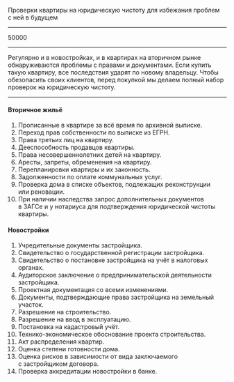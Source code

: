 Проверки квартиры на&nbsp;юридическую чистоту для&nbsp;избежания проблем с&nbsp;ней в&nbsp;будущем

----

50000

----

Регулярно и&nbsp;в&nbsp;новостройках, и&nbsp;в&nbsp;квартирах на&nbsp;вторичном рынке обнаруживаются проблемы с&nbsp;правами и&nbsp;документами. Если&nbsp;купить такую квартиру, все последствия ударят по&nbsp;новому владельцу. Чтобы обезопасить своих клиентов, перед покупкой мы&nbsp;делаем полный набор проверок на&nbsp;юридическую чистоту.

----

#### Вторичное жильё

1. Прописанные в&nbsp;квартире за&nbsp;всё&nbsp;время по&nbsp;архивной выписке.
2. Переход прав собственности по&nbsp;выписке из&nbsp;ЕГРН.
3. Права третьих лиц на&nbsp;квартиру.
4. Дееспособность продавцов квартиры.
5. Права несовершеннолетних детей на&nbsp;квартиру.
6. Аресты, запреты, обременения на&nbsp;квартиру.
7. Перепланировки квартиры и&nbsp;их&nbsp;законность.
8. Задолженности по&nbsp;оплате коммунальных услуг.
9. Проверка дома в&nbsp;списке объектов, подлежащих реконструкции или&nbsp;реновации.
10. При&nbsp;наличии наследства запрос дополнительных документов в&nbsp;ЗАГСе и&nbsp;у&nbsp;нотариуса для&nbsp;подтверждения юридической чистоты квартиры.

#### Новостройки

1. Учредительные документы застройщика.
2. Свидетельство о&nbsp;государственной регистрации застройщика.
3. Свидетельство о&nbsp;постановке застройщика на&nbsp;учёт в&nbsp;налоговых органах.
4. Аудиторское заключение о&nbsp;предпринимательской деятельности застройщика.
5. Проектная документация со&nbsp;всеми изменениями.
6. Документы, подтверждающие права застройщика на&nbsp;земельный участок.
7. Разрешение на&nbsp;строительство.
8. Разрешение на&nbsp;ввод в&nbsp;эксплуатацию.
9. Постановка на&nbsp;кадастровый учёт.
10. Технико-экономическое обоснование проекта строительства.
11. Акт распределения квартир.
12. Оценка степени готовности дома.
13. Оценка рисков в&nbsp;зависимости от&nbsp;вида заключаемого с&nbsp;застройщиком договора.
14. Проверка аккредитации новостройки в&nbsp;банке.
